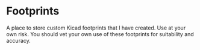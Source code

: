 # Footprints
A place to store custom Kicad footprints that I have created. Use at your own risk. You should vet your own use of these footprints for suitability and accuracy.
